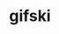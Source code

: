 ---
git: https://github.com/ImageOptim/gifski
logohandle: gifski
sort: gif
title: gifski
website: https://gif.ski/
---